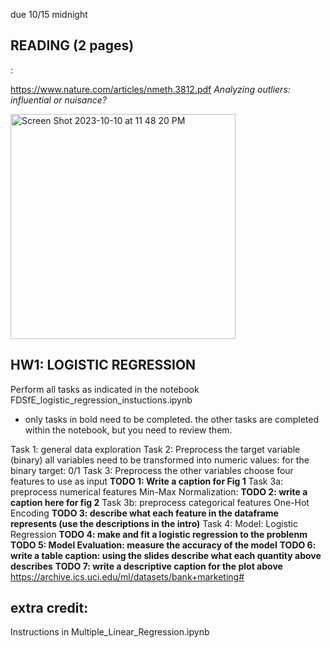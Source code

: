 due 10/15 midnight

## READING (2 pages)
: 

https://www.nature.com/articles/nmeth.3812.pdf
_Analyzing outliers: influential or nuisance?_

<img width="360" alt="Screen Shot 2023-10-10 at 11 48 20 PM" src="https://github.com/fedhere/FDSFE_FBianco/assets/1696902/37e5523d-2649-44e4-bb59-2d549d4af058">



## HW1: LOGISTIC REGRESSION 
Perform all tasks as indicated in the notebook FDSfE_logistic_regression_instuctions.ipynb
 - only tasks in bold need to be completed. the other tasks are completed within the notebook, but you need to review them.

Task 1: general data exploration
Task 2: Preprocess the target variable (binary)
all variables need to be transformed into numeric values: for the binary target: 0/1
Task 3: Preprocess the other variables
choose four features to use as input
**TODO 1: Write a caption for Fig 1**
Task 3a: preprocess numerical features
Min-Max Normalization:
**TODO 2: write a caption here for fig 2**
Task 3b: preprocess categorical features
One-Hot Encoding
**TODO 3: describe what each feature in the dataframe represents (use the descriptions in the intro)**
Task 4: Model: Logistic Regression
**TODO 4: make and fit a logistic regression to the problenm**
**TODO 5: Model Evaluation: measure the accuracy of the model**
**TODO 6: write a table caption: using the slides describe what each quantity above describes**
**TODO 7: write a descriptive caption for the plot above**
https://archive.ics.uci.edu/ml/datasets/bank+marketing#

## extra credit: 
Instructions in Multiple_Linear_Regression.ipynb
